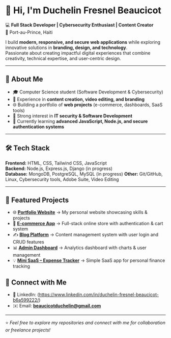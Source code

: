 

# 👋 Hi, I'm Duchelin Fresnel Beaucicot

💻 **Full Stack Developer | Cybersecurity Enthusiast | Content Creator**  
📍 Port-au-Prince, Haiti  

I build **modern, responsive, and secure web applications** while exploring innovative solutions in **branding, design, and technology**.  
Passionate about creating impactful digital experiences that combine creativity, technical expertise, and user-centric design.  

---

## 🚀 About Me
- 🎓 Computer Science student (Software Development & Cybersecurity)  
- 🎥 Experience in **content creation, video editing, and branding**  
- 🌐 Building a portfolio of **web projects** (e-commerce, dashboards, SaaS tools)  
- 🔐 Strong interest in **IT security & Software Development**  
- 🌱 Currently learning **advanced JavaScript, Node.js, and secure authentication systems**  

---

## 🛠️ Tech Stack
**Frontend:** HTML, CSS, Tailwind CSS, JavaScript  
**Backend:** Node.js, Express.js, Django (in progress)  
**Database:** MongoDB, PostgreSQL, MySQL  (in progress)
**Other:** Git/GitHub, Linux, Cybersecurity tools, Adobe Suite, Video Editing  

---

## 📂 Featured Projects
- 🌐 **[Portfolio Website](#)** → My personal website showcasing skills & projects  
- 🛒 **[E-commerce App](#)** → Full-stack online store with authentication & cart system  
- ✍️ **[Blog Platform](#)** → Content management system with user login and CRUD features  
- 📊 **[Admin Dashboard](#)** → Analytics dashboard with charts & user management  
- 💡 **[Mini SaaS – Expense Tracker](#)** → Simple SaaS app for personal finance tracking  


## 🤝 Connect with Me
- 💼 LinkedIn: (https://www.linkedin.com/in/duchelin-fresnel-beaucicot-b6a599222/)
- ✉️ Email: **beaucicotduchelin@gmail.com**  

---

⭐️ *Feel free to explore my repositories and connect with me for collaboration or freelance projects!*
